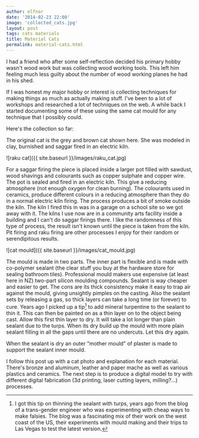 ```yaml
---
author: elfnor
date: '2014-02-23 22:00'
image: 'collected_cats.jpg'
layout: post
tags: cats materials
title: Material Cats
permalink: material-cats.html
---
```


I had a friend who after some self-reflection decided his primary hobby wasn\'t wood work but was collecting wood working tools. This left him feeling much less guilty about the number of wood working planes he had in his shed.

If I was honest my major hobby or interest is collecting techniques for making things as much as actually making stuff. I\'ve been to a lot of workshops and researched a lot of techniques on the web. A while back I started documenting some of these using the same cat mould for any technique that I possibly could.

Here\'s the collection so far:

The original cat is the grey and brown cat shown here. She was modeled in clay, burnished and saggar fired in an electric kiln.

![raku cat]({{ site.baseurl }}/images/raku_cat.jpg)

For a saggar firing the piece is placed inside a larger pot filled with sawdust, wood shavings and colourants such as copper sulphate and copper wire. The pot is sealed and fired in an electric kiln. This give a reducing atmosphere (not enough oxygen for clean burning). The colourants used in ceramics, produce different colours in a reducing atmosphere than they do in a normal electric kiln firing. The process produces a bit of smoke outside the kiln. The kiln I fired this in was in a garage on a school site so we got away with it. The kilns I use now are in a community arts facility inside a building and I can\'t do saggar firings there. I like the randomness of this type of process, the result isn\'t known until the piece is taken from the kiln. Pit firing and raku firing are other processes I enjoy for their random or serendipitous results.

![cat mould]({{ site.baseurl }}/images/cat_mould.jpg)

The mould is made in two parts. The inner part is flexible and is made with co-polymer sealant (the clear stuff you buy at the hardware store for sealing bathroom tiles). Professional mould makers use expensive (at least here in NZ) two-part silicon moulding compounds. Sealant is way cheaper and easier to get. The cons are its thick consistency make it easy to trap air against the mould, giving unsightly pimples on the casting. Also the sealant sets by releasing a gas, so thick layers can take a long time (or forever) to cure. Years ago I picked up a tip[^1] to add mineral turpentine to the sealant to thin it. This can then be painted on as a thin layer on to the object being cast. Allow this first thin layer to dry. It will take a lot longer than plain sealant due to the turps. When its dry build up the mould with more plain sealant filling in all the gaps until there are no undercuts. Let this dry again.

When the sealant is dry an outer \"mother mould\" of plaster is made to support the sealant inner mould.

I follow this post up with a cat photo and explanation for each material. There\'s bronze and aluminum, leather and paper mache as well as various plastics and ceramics. The next step is to produce a digital model to try with different digital fabrication (3d printing, laser cutting layers, milling?\...) processes.

[^1]: I got this tip on thinning the sealant with turps, years ago from the blog of a trans-gender engineer who was experimenting with cheap ways to make falsies. The blog was a fascinating mix of their work on the west coast of the US, their experiments with mould making and their trips to Las Vegas to test the latest version.
